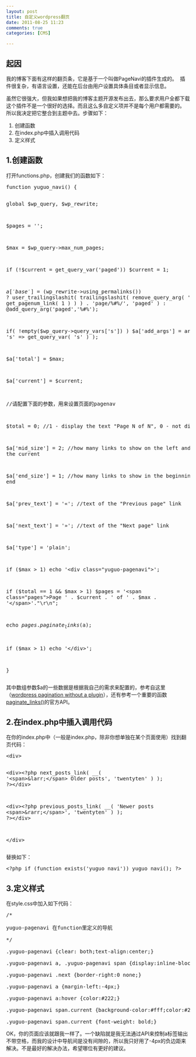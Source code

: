 ```yaml
---
layout: post
title: 自定义wordpress翻页
date: 2011-08-25 11:23
comments: true
categories: [CMS]

---
```

<h2>起因</h2>
我的博客下面有这样的翻页条，它是基于一个叫做PageNavi的插件生成的。
<img class="aligncenter size-full wp-image-864" title="pagenav_1" src="http://yuguo.us/files/2011/08/pagenav_1.png" alt=""   />
插件很复杂，有语言设置，还能在后台由用户设置具体条目或者显示信息。

 <a href="http://yuguo.us/files/2011/08/pagenav_2.png"><img class="aligncenter size-full wp-image-865" title="pagenav_2" src="http://yuguo.us/files/2011/08/pagenav_2.png" alt=""   /></a>虽然它很强大，但我如果想把我的博客主题开源发布出去，那么要求用户全都下载这个插件不是一个很好的选择。而且这么多自定义项并不是每个用户都需要的。 所以我决定把它整合到主题中去。步骤如下：
<ol>
	<li>创建函数</li>
	<li>在index.php中插入调用代码</li>
	<li>定义样式</li></ol><h2>1.创建函数</h2>
打开functions.php，创建我们的函数如下：
<pre>function yuguo_navi() {

  global $wp_query, $wp_rewrite;

  $pages = '';

  $max = $wp_query-&gt;max_num_pages;

  if (!$current = get_query_var('paged')) $current = 1;

  $a['base'] = ($wp_rewrite-&gt;using_permalinks()) ? user_trailingslashit( trailingslashit( remove_query_arg( 's', get_pagenum_link( 1 ) ) ) . 'page/%#%/', 'paged' ) : @add_query_arg('paged','%#%');

  if( !empty($wp_query-&gt;query_vars['s']) ) $a['add_args'] = array( 's' =&gt; get_query_var( 's' ) );

  $a['total'] = $max;

  $a['current'] = $current;

  //请配置下面的参数，用来设置页面的pagenav

  $total = 0; //1 - display the text "Page N of N", 0 - not display

  $a['mid_size'] = 2; //how many links to show on the left and right of the current

  $a['end_size'] = 1; //how many links to show in the beginning and end

  $a['prev_text'] = '«'; //text of the "Previous page" link

  $a['next_text'] = '»'; //text of the "Next page" link

  $a['type'] = 'plain';

  if ($max &gt; 1) echo '&lt;div class="yuguo-pagenavi"&gt;';

  if ($total == 1 &amp;&amp; $max &gt; 1) $pages = '&lt;span class="pages"&gt;Page ' . $current . ' of ' . $max . '&lt;/span&gt;'."\r\n";

  echo $pages . paginate_links($a);

  if ($max &gt; 1) echo '&lt;/div&gt;';

}</pre>
其中数组参数$a的一些数据是根据我自己的需求来配置的，参考自这里（<a href="http://dimox.net/wordpress-pagination-without-a-plugin-wp-pagenavi-alternative/">wordpress pagination without a plugin</a>），还有参考一个重要的函数<a href="http://codex.wordpress.org/Function_Reference/paginate_links">paginate_links()</a>的官方API。
<h2>2.在index.php中插入调用代码</h2>
在你的index.php中（一般是index.php，除非你想单独在某个页面使用）找到翻页代码：
<pre>&lt;div&gt;

 &lt;div&gt;&lt;?php next_posts_link( __( '&lt;span&gt;&amp;larr;&lt;/span&gt; Older posts', 'twentyten' ) ); ?&gt;&lt;/div&gt;

 &lt;div&gt;&lt;?php previous_posts_link( __( 'Newer posts &lt;span&gt;&amp;rarr;&lt;/span&gt;', 'twentyten' ) ); ?&gt;&lt;/div&gt;

&lt;/div&gt;</pre>
替换如下：
<pre>&lt;?php if (function_exists('yuguo_navi')) yuguo_navi(); ?&gt;</pre><h2>3.定义样式</h2>
在style.css中加入如下代码：
<pre>/*

yuguo-pagenavi 在function里定义的导航

*/

.yuguo-pagenavi {clear: both;text-align:center;}

.yuguo-pagenavi a, .yuguo-pagenavi span {display:inline-block;*display:inline;zoom:1;text-decoration: none;text-align:center;width:60px;color:#999;font-weight:bold;border-right:1px solid #bbb;}

.yuguo-pagenavi .next {border-right:0 none;}

.yuguo-pagenavi a {margin-left:-4px;}

.yuguo-pagenavi a:hover {color:#222;}

.yuguo-pagenavi span.current {background-color:#fff;color:#222;}

.yuguo-pagenavi span.current {font-weight: bold;}</pre>
OK，你的页面应该就跟我一样了。一个缺陷就是我无法通过API来控制a标签输出不带空格，而我的设计中导航间是没有间隙的，所以我只好用了-4px的负边距来解决。不是最好的解决办法，希望哪位有更好的建议。

